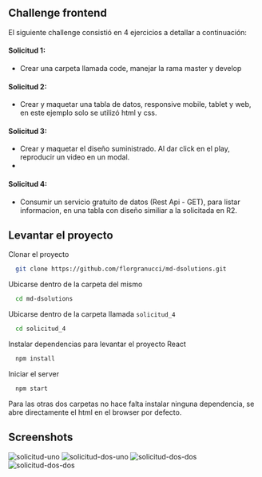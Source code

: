 
## Challenge frontend

 El siguiente challenge consistió en 4 ejercicios a detallar a continuación:

#### Solicitud 1:
 - Crear una carpeta llamada code, manejar la rama master y develop

#### Solicitud 2:
 - Crear y maquetar una tabla de datos, responsive mobile, tablet y web, en este ejemplo solo se utilizó html y css.

#### Solicitud 3:
 - Crear y maquetar el diseño suministrado. Al dar click en el play, reproducir un video en un modal.
 - 
#### Solicitud 4:
 - Consumir un servicio gratuito de datos (Rest Api - GET), para listar informacion, en una tabla con diseño similiar a la solicitada en R2.

## Levantar el proyecto

Clonar el proyecto

```bash
  git clone https://github.com/florgranucci/md-dsolutions.git
```

Ubicarse dentro de la carpeta del mismo

```bash
  cd md-dsolutions
```
Ubicarse dentro de la carpeta llamada ```solicitud_4```

```bash
  cd solicitud_4
```

Instalar dependencias para levantar el proyecto React

```bash
  npm install
```

Iniciar el server

```bash
  npm start
```

Para las otras dos carpetas no hace falta instalar ninguna dependencia, se abre directamente el html en el browser por defecto.

## Screenshots

![solicitud-uno](https://i.ibb.co/2N950t3/solicitud-uno.png)
![solicitud-dos-uno](https://i.ibb.co/F3Yd49c/card-1.png)
![solicitud-dos-dos](https://i.ibb.co/xLKgV6k/card-2.png)
![solicitud-dos-dos](https://i.ibb.co/VQJ9Rbm/solicitud-tres.png)
